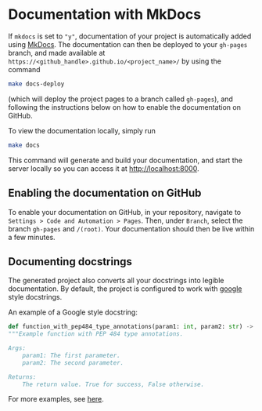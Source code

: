 # Documentation with MkDocs

If `mkdocs` is set to `"y"`, documentation of your project is automatically added using
[MkDocs](https://www.mkdocs.org/).
The documentation can then be  deployed to your `gh-pages` branch, and made available at
`https://<github_handle>.github.io/<project_name>/` by using the command
```bash
make docs-deploy
```
(which will deploy the project pages to a branch called `gh-pages`), and following the instructions below on how to enable the documentation on GitHub.

To view the documentation locally, simply run

```bash
make docs
```

This command will generate and build your documentation, and start the server locally so you can access it at
<http://localhost:8000>.

## Enabling the documentation on GitHub

To enable your documentation on GitHub, in your repository, navigate to `Settings > Code and Automation > Pages`.
Then, under `Branch`, select the branch `gh-pages` and `/(root)`. Your documentation should then be live within a few minutes.

## Documenting docstrings

The generated project also converts all your docstrings into legible documentation. By default, the project is configured to work with
[google](https://google.github.io/styleguide/pyguide.html) style docstrings.

An example of a Google style docstring:

```python
def function_with_pep484_type_annotations(param1: int, param2: str) -> bool:
"""Example function with PEP 484 type annotations.

Args:
    param1: The first parameter.
    param2: The second parameter.

Returns:
    The return value. True for success, False otherwise.
```

For more examples, see
[here](https://sphinxcontrib-napoleon.readthedocs.io/en/latest/example_google.html).
